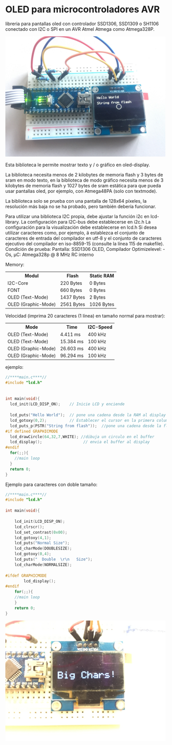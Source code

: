 # OLED para microcontroladores  AVR
libreria para pantallas oled con controlador SSD1306, SSD1309 o SH1106 conectado con I2C o SPI en un AVR Atmel Atmega como Atmega328P.

<img src="https://github.com/suzze87/manejo-oled-avr-micro/blob/main/oled.jpg?raw=true" width="500">

Esta biblioteca le permite mostrar texto y / o gráfico en oled-display. 

La biblioteca necesita menos de 2 kilobytes de memoria flash y 3 bytes de sram en modo texto, en la biblioteca de modo gráfico necesita menos de 3 kilobytes de memoria flash y 1027 bytes de sram estática para que pueda usar pantallas oled, por ejemplo, con Atmega48PA (solo con textmode). 

La biblioteca solo se prueba con una pantalla de 128x64 píxeles, la resolución más baja no se ha probado, pero también debería funcionar. 

Para utilizar  una biblioteca I2C propia, debe ajustar la función i2c en lcd-library. La configuración para I2C-bus debe establecerse en i2c.h La configuración para la visualización debe establecerse en lcd.h Si desea utilizar caracteres como, por ejemplo, ä establezca el conjunto de caracteres de entrada del compilador en utf-8 y el conjunto de caracteres ejecutivo del compilador en iso-8859-15 (consulte la línea 115 de makefile). Condición de prueba: Pantalla: SSD1306 OLED, Compilador Optimizelevel: -Os, μC: Atmega328p @ 8 MHz RC interno

Memory:
<table>
  <tr>
    <th>Modul</th>
    <th>Flash</th>
    <th>Static RAM</th>
  </tr>
  <tr>
    <td>I2C-Core</td>
    <td>220 Bytes</td>
    <td>0 Bytes</td>
  </tr>
  <tr>
    <td>FONT</td>
    <td>660 Bytes</td>
    <td>0 Bytes</td>
  </tr>
  <tr>
    <td>OLED (Text-Mode)</td>
    <td>1437 Bytes</td>
    <td>2 Bytes</td>
  </tr>
  <tr>
    <td>OLED (Graphic-Mode)</td>
    <td>2561 Bytes</td>
    <td>1026 Bytes</td>
  </tr>
 </table>
  
  

Velocidad (imprima 20 caracteres (1 línea) en tamaño normal para mostrar):

<table>
  <tr>
    <th>Mode</th>
    <th>Time</th>
    <th>I2C-Speed</th>
  </tr>
  <tr>
    <td>OLED (Text-Mode)</td>
    <td>4.411 ms</td>
    <td>400 kHz</td>
  </tr>
  <tr>
    <td>OLED (Text-Mode)</td>
    <td>15.384 ms</td>
    <td>100 kHz</td>
  </tr>
  <tr>
    <td>OLED (Graphic-Mode)</td>
    <td>26.603 ms</td>
    <td>400 kHz</td>
  </tr>
  <tr>
    <td>OLED (Graphic-Mode)</td>
    <td>96.294 ms</td>
    <td>100 kHz</td>
  </tr>
 </table>


ejemplo:

```c
//****main.c****//
#include "lcd.h"


int main(void){
  lcd_init(LCD_DISP_ON);    // Inicie LCD y enciende
  
  lcd_puts("Hello World");  // pone una cadena desde la RAM al display (TEXTMODE) o al buffer (GRAPHICMODE)
  lcd_gotoxy(0,2);          // Establecer el cursor en la primera columna de la línea 3
  lcd_puts_p(PSTR("String from flash"));  //pone una cadena desde la flash al display (TEXTMODE) o al buffer (GRAPHICMODE)
#if defined GRAPHICMODE
  lcd_drawCircle(64,32,7,WHITE); //dibuja un circulo en el buffer
  lcd_display();                  // envia el buffer al display
#endif
  for(;;){
    //main loop
  }
  return 0;
}
```
Ejemplo para caracteres con doble tamaño:
```c
//****main.c****//
#include "lcd.h"

int main(void){
    
    lcd_init(LCD_DISP_ON);
    lcd_clrscr();
    lcd_set_contrast(0x00);
    lcd_gotoxy(4,1);
    lcd_puts("Normal Size");
    lcd_charMode(DOUBLESIZE);
    lcd_gotoxy(0,4);
    lcd_puts("  Double  \r\n   Size");
    lcd_charMode(NORMALSIZE);
        
#ifdef GRAPHICMODE
        lcd_display();
#endif
    for(;;){
    //main loop
    }   
    return 0;
}
```

<img src="https://github.com/suzze87/manejo-oled-avr-micro/blob/main/bigchars.JPG?raw=true" width="500">
